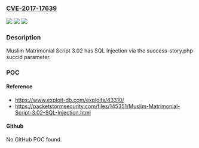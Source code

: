 ### [CVE-2017-17639](https://cve.mitre.org/cgi-bin/cvename.cgi?name=CVE-2017-17639)
![](https://img.shields.io/static/v1?label=Product&message=n%2Fa&color=blue)
![](https://img.shields.io/static/v1?label=Version&message=n%2Fa&color=blue)
![](https://img.shields.io/static/v1?label=Vulnerability&message=n%2Fa&color=brighgreen)

### Description

Muslim Matrimonial Script 3.02 has SQL Injection via the success-story.php succid parameter.

### POC

#### Reference
- https://www.exploit-db.com/exploits/43310/
- https://packetstormsecurity.com/files/145351/Muslim-Matrimonial-Script-3.02-SQL-Injection.html

#### Github
No GitHub POC found.


